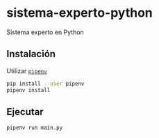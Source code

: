 # sistema-experto-python
Sistema experto en Python

## Instalación

Utilizar [`pipenv`](https://pipenv.pypa.io)

```bash
pip install --user pipenv
pipenv install
```

## Ejecutar

```bash
pipenv run main.py
```
